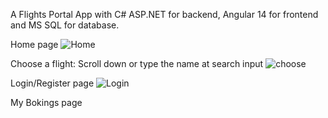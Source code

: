 A Flights Portal App with C# ASP.NET for backend, Angular 14 for frontend and MS SQL for database.

Home page
![Home](https://github.com/AmpatzidisSavvas/FlightsPortalApp/assets/134397286/2eea64b0-ddb9-43c6-bfc5-536cfe6f9d37)

Choose a flight: Scroll down or type the name at search input
![choose](https://github.com/AmpatzidisSavvas/FlightsPortalApp/assets/134397286/a6373b6b-6428-4255-bac7-0d6bba12ab2c)

Login/Register page
![Login](https://github.com/AmpatzidisSavvas/FlightsPortalApp/assets/134397286/d7470112-7a44-4e04-b36b-797cc403ac2a)

My Bokings page

